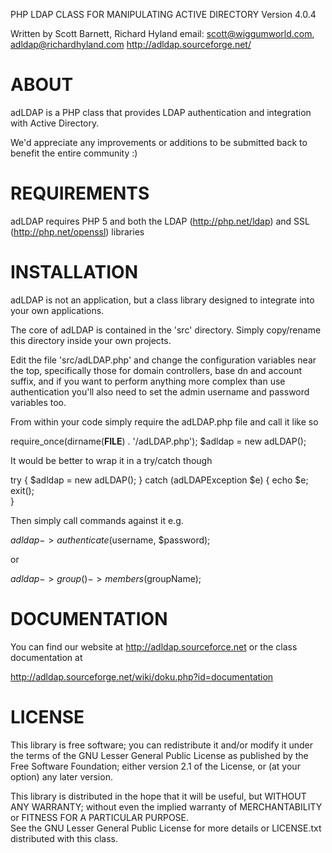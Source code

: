 PHP LDAP CLASS FOR MANIPULATING ACTIVE DIRECTORY
Version 4.0.4

Written by Scott Barnett, Richard Hyland
email: scott@wiggumworld.com, adldap@richardhyland.com
http://adldap.sourceforge.net/

ABOUT
=====

adLDAP is a PHP class that provides LDAP authentication and integration with Active Directory.

We'd appreciate any improvements or additions to be submitted back
to benefit the entire community :)

REQUIREMENTS
============

adLDAP requires PHP 5 and both the LDAP (http://php.net/ldap) and SSL (http://php.net/openssl) libraries

INSTALLATION
============

adLDAP is not an application, but a class library designed to integrate into your own applications.

The core of adLDAP is contained in the 'src' directory.  Simply copy/rename this directory inside your own
projects.

Edit the file 'src/adLDAP.php' and change the configuration variables near the top, specifically
those for domain controllers, base dn and account suffix, and if you want to perform anything more complex
than use authentication you'll also need to set the admin username and password variables too.

From within your code simply require the adLDAP.php file and call it like so

require_once(dirname(__FILE__) . '/adLDAP.php');
$adldap = new adLDAP();

It would be better to wrap it in a try/catch though

try {
    $adldap = new adLDAP();
}
catch (adLDAPException $e) {
    echo $e;
    exit();   
}

Then simply call commands against it e.g.

$adldap->authenticate($username, $password);

or 

$adldap->group()->members($groupName);

DOCUMENTATION
=============

You can find our website at http://adldap.sourceforce.net or the class documentation at

http://adldap.sourceforge.net/wiki/doku.php?id=documentation

LICENSE
=======

This library is free software; you can redistribute it and/or modify it under the terms of the 
GNU Lesser General Public License as published by the Free Software Foundation; either
version 2.1 of the License, or (at your option) any later version.

This library is distributed in the hope that it will be useful, but WITHOUT ANY WARRANTY; 
without even the implied warranty of MERCHANTABILITY or FITNESS FOR A PARTICULAR PURPOSE.  
See the GNU Lesser General Public License for more details or LICENSE.txt distributed with
this class.
